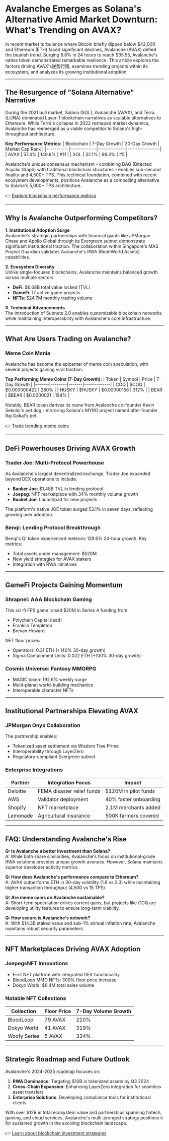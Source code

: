 # Avalanche Emerges as Solana's Alternative Amid Market Downturn: What's Trending on AVAX?

In recent market turbulence where Bitcoin briefly dipped below $42,000 and Ethereum (ETH) faced significant declines, Avalanche (AVAX) defied the bearish trend. Surging 8.8% in 24 hours to reach $35.55, Avalanche's native token demonstrated remarkable resilience. This article explores the factors driving AVAX's逆势行情, examines trending projects within its ecosystem, and analyzes its growing institutional adoption.

---

## The Resurgence of "Solana Alternative" Narrative

During the 2021 bull market, Solana (SOL), Avalanche (AVAX), and Terra (LUNA) dominated Layer-1 blockchain narratives as scalable alternatives to Ethereum. While Terra's collapse in 2022 reshaped market dynamics, Avalanche has reemerged as a viable competitor to Solana's high-throughput architecture. 

**Key Performance Metrics:**
| Blockchain | 7-Day Growth | 30-Day Growth | Market Cap Rank |
|-----------|-------------|--------------|----------------|
| AVAX      | 57.4%       | 149.6%       | #11            |
| SOL       | 32.1%       | 98.3%        | #5             |

Avalanche's unique consensus mechanism - combining DAG (Directed Acyclic Graph) with traditional blockchain structures - enables sub-second finality and 4,500+ TPS. This technical foundation, combined with recent ecosystem developments, positions Avalanche as a compelling alternative to Solana's 5,000+ TPS architecture.

👉 [Explore blockchain performance metrics](https://bit.ly/okx-bonus)

---

## Why Is Avalanche Outperforming Competitors?

**1. Institutional Adoption Surge**  
Avalanche's strategic partnerships with financial giants like JPMorgan Chase and Apollo Global through its Evergreen subnet demonstrate significant institutional traction. The collaboration within Singapore's MAS Project Guardian validates Avalanche's RWA (Real-World Assets) capabilities.

**2. Ecosystem Diversity**  
Unlike single-focused blockchains, Avalanche maintains balanced growth across multiple sectors:
- **DeFi**: $6.68B total value locked (TVL)
- **GameFi**: 17 active game projects
- **NFTs**: $24.7M monthly trading volume

**3. Technical Advancements**  
The introduction of Subnets 2.0 enables customizable blockchain networks while maintaining interoperability with Avalanche's core infrastructure.

---

## What Are Users Trading on Avalanche?

### Meme Coin Mania

Avalanche has become the epicenter of meme coin speculation, with several projects gaining viral traction:

**Top Performing Meme Coins (7-Day Growth):**
| Token | Symbol | Price | 7-Day Growth |
|-------|--------|-------|-------------|
| COQ   | $COQ   | $0.000000422 | 280%        |
| HUSKY | $HUSKY | $0.00000158  | 312%        |
| BEAR  | $BEAR  | $0.0000021   | 194%        |

Notably, BEAR token derives its name from Avalanche co-founder Kevin Sekniqi's pet dog - mirroring Solana's MYRO project named after founder Raj Gokal's pet.

👉 [Trade trending meme coins](https://bit.ly/okx-bonus)

---

## DeFi Powerhouses Driving AVAX Growth

### Trader Joe: Multi-Protocol Powerhouse
As Avalanche's largest decentralized exchange, Trader Joe expanded beyond DEX operations to include:
- **Banker Joe**: $1.48B TVL in lending protocol
- **Joepeg**: NFT marketplace with 34% monthly volume growth
- **Rocket Joe**: Launchpad for new projects

The platform's native JOE token surged 53.1% in seven days, reflecting growing user adoption.

### Benqi: Lending Protocol Breakthrough
Benqi's QI token experienced meteoric 129.6% 24-hour growth. Key metrics:
- Total assets under management: $520M
- New yield strategies for AVAX stakers
- Integration with RWA initiatives

---

## GameFi Projects Gaining Momentum

### Shrapnel: AAA Blockchain Gaming
This sci-fi FPS game raised $20M in Series A funding from:
- Polychain Capital (lead)
- Franklin Templeton
- Brevan Howard

NFT floor prices:
- Operators: 0.31 ETH (+140% 30-day growth)
- Sigma Containment Units: 0.022 ETH (+100% 30-day growth)

### Cosmic Universe: Fantasy MMORPG
- MAGIC token: 192.6% weekly surge
- Multi-planet world-building mechanics
- Interoperable character NFTs

---

## Institutional Partnerships Elevating AVAX

### JPMorgan Onyx Collaboration
The partnership enables:
- Tokenized asset settlement via Wisdom Tree Prime
- Interoperability through LayerZero
- Regulatory-compliant Evergreen subnet

### Enterprise Integrations
| Partner       | Integration Focus          | Impact               |
|---------------|----------------------------|----------------------|
| Deloitte      | FEMA disaster relief funds | $120M in pilot funds |
| AWS           | Validator deployment       | 40% faster onboarding|
| Shopify       | NFT marketplace            | 2.1M merchants added |
| Lemonade      | Agricultural insurance     | 500K farmers covered |

---

## FAQ: Understanding Avalanche's Rise

**Q: Is Avalanche a better investment than Solana?**  
A: While both share similarities, Avalanche's focus on institutional-grade RWA solutions provides unique growth avenues. However, Solana maintains superior developer activity metrics.

**Q: How does Avalanche's performance compare to Ethereum?**  
A: AVAX outperforms ETH in 30-day volatility (1.8 vs 2.3) while maintaining higher transaction throughput (4,500 vs 15 TPS).

**Q: Are meme coins on Avalanche sustainable?**  
A: Short-term speculation drives current gains, but projects like COQ are developing utility features to ensure long-term viability.

**Q: How secure is Avalanche's network?**  
A: With $14.3B staked value and sub-1% annual inflation rate, Avalanche maintains robust security parameters.

---

## NFT Marketplaces Driving AVAX Adoption

### JoepegsNFT Innovations
- First NFT platform with integrated DEX functionality
- BloodLoop MMO NFTs: 300% floor price increase
- Dokyo World: $6.4M total sales volume

### Notable NFT Collections
| Collection      | Floor Price | 7-Day Volume Growth |
|-----------------|-------------|---------------------|
| BloodLoop       | 79 AVAX     | 210%                |
| Dokyo World     | 41 AVAX     | 319%                |
| Woofy Series    | 5 AVAX      | 334%                |

---

## Strategic Roadmap and Future Outlook

Avalanche's 2024-2025 roadmap focuses on:
1. **RWA Dominance**: Targeting $10B in tokenized assets by Q3 2024
2. **Cross-Chain Expansion**: Enhancing LayerZero integration for seamless asset transfers
3. **Enterprise Solutions**: Developing compliance tools for institutional clients

With over $12B in total ecosystem value and partnerships spanning fintech, gaming, and cloud services, Avalanche's multi-pronged strategy positions it for sustained growth in the evolving blockchain landscape.

👉 [Learn about blockchain investment strategies](https://bit.ly/okx-bonus)
